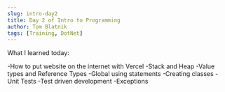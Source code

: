 ```yaml
---
slug: intro-day2
title: Day 2 of Intro to Programming
author: Tom Blatnik
tags: [Training, DotNet]
---
```


What I learned today:

-How to put website on the internet with Vercel
-Stack and Heap
-Value types and Reference Types
-Global using statements
-Creating classes
-Unit Tests
-Test driven development
-Exceptions